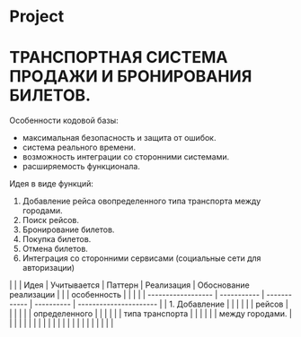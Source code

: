 # Project <Shine>


ТРАНСПОРТНАЯ СИСТЕМА ПРОДАЖИ И БРОНИРОВАНИЯ БИЛЕТОВ.
===================================================================================================================

Особенности кодовой базы:
- максимальная безопасность и защита от ошибок.
- система реального времени.
- возможность интеграции со сторонними системами.
- расширяемость функционала.

Идея в виде функций:

1. Добавление рейса овопределенного типа транспорта между городами.
2. Поиск рейсов.
3. Бронирование билетов.
4. Покупка билетов.
5. Отмена билетов.
6. Интеграция со сторонними сервисами (социальные сети для авторизации)


|                                                                                       | 
|        Идея        | Учитывается |   Паттерн    | Реализация | Обоснование реализации |
|                    | особенность |              |            |                        |
| ------------------ | ----------- | ------------ | ---------- | ---------------------- |
| 1. Добавление      |             |              |            |                        |
|    рейсов          |             |              |            |                        |
|    определенного   |             |              |            |                        |
|    типа транспорта |             |              |            |                        |
|    между городами. |             |              |            |                        |
|                    |             |              |            |                        |
|                    |             |              |            |                        |
|                    |             |              |            |                        |
	
